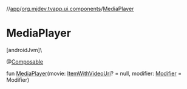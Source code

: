 //[app](../../index.md)/[org.mjdev.tvapp.ui.components](index.md)/[MediaPlayer](-media-player.md)

# MediaPlayer

[androidJvm]\

@[Composable](https://developer.android.com/reference/kotlin/androidx/compose/runtime/Composable.html)

fun [MediaPlayer](-media-player.md)(movie: [ItemWithVideoUri](../org.mjdev.tvapp.base.interfaces/-item-with-video-uri/index.md)? = null, modifier: [Modifier](https://developer.android.com/reference/kotlin/androidx/compose/ui/Modifier.html) = Modifier)
